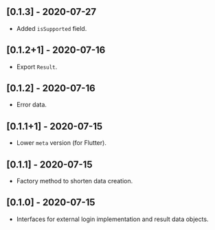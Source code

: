 ## [0.1.3] - 2020-07-27

* Added `isSupported` field.

## [0.1.2+1] - 2020-07-16

* Export `Result`.

## [0.1.2] - 2020-07-16

* Error data.

## [0.1.1+1] - 2020-07-15

* Lower `meta` version (for Flutter).

## [0.1.1] - 2020-07-15

* Factory method to shorten data creation.

## [0.1.0] - 2020-07-15

* Interfaces for external login implementation and result data objects.
